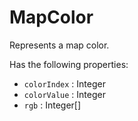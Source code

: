 # MapColor
Represents a map color.

Has the following properties:
- `colorIndex` : Integer
- `colorValue` : Integer
- `rgb` : Integer[]

